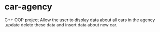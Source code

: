 # car-agency
C++ OOP project
Allow the user to display data about all cars in the
agency ,update delete these data and insert data about
new car.
